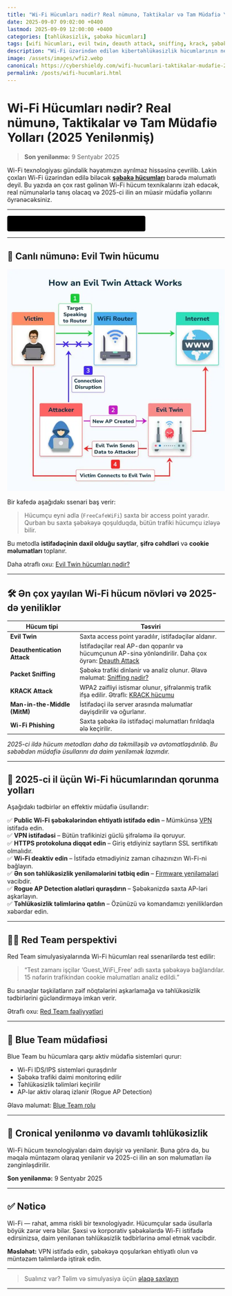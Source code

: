 ```yaml
---
title: "Wi-Fi Hücumları nədir? Real nümunə, Taktikalar və Tam Müdafiə Yolları (2025 Yenilənmiş)"
date: 2025-09-07 09:02:00 +0400
lastmod: 2025-09-09 12:00:00 +0400
categories: [təhlükəsizlik, şəbəkə hücumları]
tags: [wifi hücumları, evil twin, deauth attack, sniffing, krack, şəbəkə təhlükəsizliyi, red team, blue team]
description: "Wi-Fi üzərindən edilən kibertəhlükəsizlik hücumlarının necə işlədiyini canlı nümunə ilə öyrənin. Evil Twin, KRACK və Deauth kimi taktikalar, təhlükələr və ən effektiv müdafiə yolları – 2025-ci ilin yenilənmiş versiyası."
image: /assets/images/wfi2.webp
canonical: https://cybershieldy.com/wifi-hucumlari-taktikalar-mudafie-2025
permalink: /posts/wifi-hucumlari.html
---
```


# Wi-Fi Hücumları nədir? Real nümunə, Taktikalar və Tam Müdafiə Yolları (2025 Yenilənmiş)

> **Son yenilənmə:** 9 Sentyabr 2025

Wi-Fi texnologiyası gündəlik həyatımızın ayrılmaz hissəsinə çevrilib. Lakin çoxları Wi-Fi üzərindən edilə biləcək **[şəbəkə hücumları](https://cybershieldy.com/posts/şəbəkə-hücumları.html)** barədə məlumatlı deyil. Bu yazıda ən çox rast gəlinən Wi-Fi hücum texnikalarını izah edəcək, real nümunələrlə tanış olacaq və 2025-ci ilin ən müasir müdafiə yollarını öyrənəcəksiniz.

---

<div id="terminal"></div>

<script>
const messages = [
  "Scanning Wi-Fi networks...",
  "Capturing handshake...",
  "Running deauth attack...",
  "Welcome to CyberShieldy.com"
];

let idx = 0;
const terminal = document.getElementById('terminal');
const typingSpeed = 100;

function typeMessage(msg, i = 0) {
  if (i < msg.length) {
    terminal.textContent += msg.charAt(i);
    setTimeout(() => typeMessage(msg, i + 1), typingSpeed);
  } else {
    setTimeout(() => {
      eraseMessage(msg.length);
    }, 1000);
  }
}

function eraseMessage(len) {
  if (len > 0) {
    terminal.textContent = terminal.textContent.slice(0, -1);
    setTimeout(() => eraseMessage(len - 1), typingSpeed / 2);
  } else {
    idx = (idx + 1) % messages.length;
    typeMessage(messages[idx]);
  }
}

typeMessage(messages[idx]);
</script>

<style>
#terminal {
  font-family: monospace;
  white-space: nowrap;
  background: black;
  color: #0f0;
  padding: 10px;
  border-radius: 4px;
  width: max-content;
  min-width: 300px;
  height: 1.2em;
}
</style>

---

## 🎯 Canlı nümunə: Evil Twin hücumu

![Wi-Fi Evil Twin hücumu nümunəsi](/assets/images/wfi1.webp "Wi-Fi Evil Twin hücumu nümunəsi")

Bir kafedə aşağıdakı ssenari baş verir:

> Hücumçu eyni adla (`FreeCafeWiFi`) saxta bir access point yaradır. Qurban bu saxta şəbəkəyə qoşulduqda, bütün trafiki hücumçu izləyə bilir.

Bu metodla **istifadəçinin daxil olduğu saytlar**, **şifrə cəhdləri** və **cookie məlumatları** toplanır.

Daha ətraflı oxu: [Evil Twin hücumları nədir?](https://cybershieldy.com/evil-twin-hucumu)

---

## 🛠️ Ən çox yayılan Wi-Fi hücum növləri və 2025-də yeniliklər

| Hücum tipi                  | Təsviri                                                               |
|-----------------------------|----------------------------------------------------------------------|
| **Evil Twin**               | Saxta access point yaradılır, istifadəçilər aldanır.                 |
| **Deauthentication Attack** | İstifadəçilər real AP-dən qoparılır və hücumçunun AP-sinə yönləndirilir. Daha çox öyrən: [Deauth Attack](https://cybershieldy.com/posts/wifi-trafik-hucumlari.html) |
| **Packet Sniffing**         | Şəbəkə trafiki dinlənir və analiz olunur. Əlavə məlumat: [Sniffing nədir?](https://cybershieldy.com/posts/wifi-trafik-hucumlari.html) |
| **KRACK Attack**            | WPA2 zəifliyi istismar olunur, şifrələnmiş trafik ifşa edilir. Ətraflı: [KRACK hücumu](https://cybershieldy.com/posts/wifi-trafik-hucumlari.html) |
| **Man-in-the-Middle (MitM)**| İstifadəçi ilə server arasında məlumatlar dəyişdirilir və oğurlanır. |
| **Wi-Fi Phishing**          | Saxta şəbəkə ilə istifadəçi məlumatları fırıldaqla ələ keçirilir.     |

*2025-ci ildə hücum metodları daha da təkmilləşib və avtomatlaşdırılıb. Bu səbəbdən müdafiə üsullarını da daim yeniləmək lazımdır.*

---

## 🔐 2025-ci il üçün Wi-Fi hücumlarından qorunma yolları

Aşağıdakı tədbirlər ən effektiv müdafiə üsullarıdır:

✅ **Public Wi-Fi şəbəkələrindən ehtiyatlı istifadə edin** – Mümkünsə [VPN](https://cybershieldy.com/vpn-nedir) istifadə edin.  
✅ **VPN istifadəsi** – Bütün trafikinizi güclü şifrələmə ilə qoruyur.  
✅ **HTTPS protokoluna diqqət edin** – Giriş etdiyiniz saytların SSL sertifikatı olmalıdır.  
✅ **Wi-Fi deaktiv edin** – İstifadə etmədiyiniz zaman cihazınızın Wi-Fi-ni bağlayın.  
✅ **Ən son təhlükəsizlik yeniləmələrini tətbiq edin** – [Firmware yeniləmələri](https://cybershieldy.com/firmware-yenileme) vacibdir.  
✅ **Rogue AP Detection alətləri quraşdırın** – Şəbəkənizdə saxta AP-ləri aşkarlayın.  
✅ **Təhlükəsizlik təlimlərinə qatılın** – Özünüzü və komandamızı yeniliklərdən xəbərdar edin.

---

## 👨‍💻 Red Team perspektivi

Red Team simulyasiyalarında Wi-Fi hücumları real ssenarilərdə test edilir:

> “Test zamanı işçilər ‘Guest_WiFi_Free’ adlı saxta şəbəkəyə bağlandılar. 15 nəfərin trafikindən cookie məlumatları analiz edildi.”

Bu sınaqlar təşkilatların zəif nöqtələrini aşkarlamağa və təhlükəsizlik tədbirlərini gücləndirməyə imkan verir.

Ətraflı oxu: [Red Team fəaliyyətləri](https://cybershieldy.com/red-team-nedir)

---

## 🧯 Blue Team müdafiəsi

Blue Team bu hücumlara qarşı aktiv müdafiə sistemləri qurur:

- Wi-Fi IDS/IPS sistemləri quraşdırılır  
- Şəbəkə trafiki daimi monitorinq edilir  
- Təhlükəsizlik təlimləri keçirilir  
- AP-lər aktiv olaraq izlənir (Rogue AP Detection)  

Əlavə məlumat: [Blue Team rolu](https://cybershieldy.com/blue-team-nedir)

---

## 📅 Cronical yenilənmə və davamlı təhlükəsizlik

Wi-Fi hücum texnologiyaları daim dəyişir və yenilənir. Buna görə də, bu məqalə müntəzəm olaraq yenilənir və 2025-ci ilin ən son məlumatları ilə zənginləşdirilir.  

**Son yenilənmə:** 9 Sentyabr 2025

---

## ✅ Nəticə

Wi-Fi — rahat, amma riskli bir texnologiyadır. Hücumçular sadə üsullarla böyük zərər verə bilər. Şəxsi və korporativ şəbəkələrdə Wi-Fi istifadə edirsinizsə, daim yenilənən təhlükəsizlik tədbirlərinə əməl etmək vacibdir.

**Məsləhət:** VPN istifadə edin, şəbəkəyə qoşularkən ehtiyatlı olun və müntəzəm təlimlərdə iştirak edin.

---

> Sualınız var? Təlim və simulyasiya üçün [əlaqə saxlayın](mailto:cyberdersler@gmail.com)

---

<!-- Strukturlaşdırılmış məlumat (JSON-LD) -->

<script type="application/ld+json">
{
  "@context": "https://schema.org",
  "@type": "Article",
  "headline": "Wi-Fi Hücumları nədir? Real nümunə, Taktikalar və Tam Müdafiə Yolları (2025 Yenilənmiş)",
  "description": "Wi-Fi üzərindən edilən kibertəhlükəsizlik hücumlarının necə işlədiyini canlı nümunə ilə öyrənin. Evil Twin, KRACK və Deauth kimi taktikalar, təhlükələr və ən effektiv müdafiə yolları – 2025-ci ilin yenilənmiş versiyası.",
  "image": "https://sizin-saytiniz.az/assets/images/wfi.png",
  "author": {
    "@type": "Person",
    "name": "CyberShieldy"
  },
  "publisher": {
    "@type": "Organization",
    "name": "CyberShieldy",
    "logo": {
      "@type": "ImageObject",
      "url": "https://sizin-saytiniz.az/assets/images/logo.png"
    }
  },
  "datePublished": "2025-09-07T09:02:00+04:00",
  "dateModified": "2025-09-09T12:00:00+04:00",
  "mainEntityOfPage": {
    "@type": "WebPage",
    "@id": "https://sizin-saytiniz.az/wifi-hucumlari-taktikalar-mudafie-2025"
  }
}
</script>
